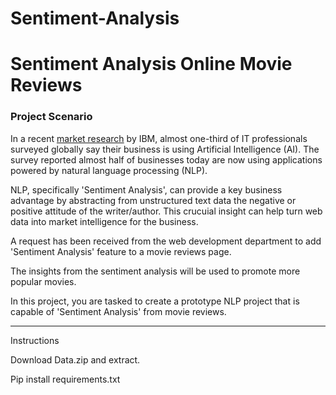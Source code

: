 # Sentiment-Analysis

# Sentiment Analysis Online Movie Reviews

### Project Scenario

In a recent [market research](https://newsroom.ibm.com/IBMs-Global-AI-Adoption-Index-2021?lnk=ushpv18ai3) by IBM, almost one-third of IT professionals surveyed globally say their business is using Artificial Intelligence (AI). The survey reported almost half of businesses today are now using applications powered by natural language processing (NLP).

NLP, specifically 'Sentiment Analysis', can provide a key business advantage by abstracting from unstructured text data the negative or positive attitude of the writer/author. This crucuial insight can help turn web data into market intelligence for the business. 

A request has been received from the web development department to add 'Sentiment Analysis' feature to a movie reviews page. 

The insights from the sentiment analysis will be used to promote more popular movies.  

In this project, you are tasked to create a prototype NLP project that is capable of 'Sentiment Analysis' from movie reviews. 

---

Instructions

Download Data.zip and extract.

Pip install requirements.txt
